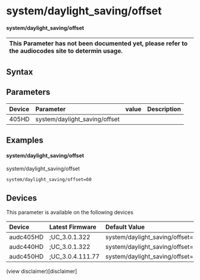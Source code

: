 ﻿---
description: system/daylight_saving/offset
search: false
---

# system/daylight_saving/offset

#### system/daylight_saving/offset


| This Parameter has not been documented yet, please refer to the audiocodes site to determin usage.  | 
| :--- |

## Syntax

## Parameters
|Device|Parameter|value|Description|
|:---|:---|:---|:---|
| 405HD | system/daylight_saving/offset |  |  |

## Examples
#### system/daylight_saving/offset

system/daylight_saving/offset

```
system/daylight_saving/offset=60
```

## Devices
This parameter is available on the following devices

| Device | Latest Firmware | Default Value |
|:---|:---|:---|
| audc405HD | ;UC_3.0.1.322 | system/daylight_saving/offset=60 
| audc440HD | ;UC_3.0.1.322 | system/daylight_saving/offset=60 
| audc450HD | ;UC_3.0.4.111.77 | system/daylight_saving/offset=60 

(view disclaimer)[disclaimer]
